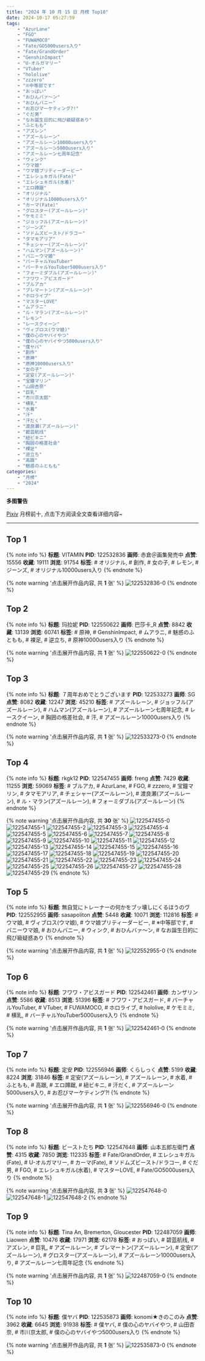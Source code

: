 ```yaml
---
title: "2024 年 10 月 15 日 月榜 Top10"
date: 2024-10-17 05:27:59
tags:
    - "AzurLane"
    - "FGO"
    - "FUWAMOCO"
    - "Fate/GO5000users入り"
    - "Fate/GrandOrder"
    - "GenshinImpact"
    - "U-オルガマリー"
    - "VTuber"
    - "hololive"
    - "zzzero"
    - "※中等部です"
    - "おっぱい"
    - "おひんバァ〜ン"
    - "おひんバニー"
    - "お忍びマーケティング?!"
    - "ぐだ男"
    - "なお誕生日的に飛び級疑惑あり"
    - "ふともも"
    - "アズレン"
    - "アズールレーン"
    - "アズールレーン10000users入り"
    - "アズールレーン5000users入り"
    - "アズールレーン七周年記念"
    - "ウィンク"
    - "ウマ娘"
    - "ウマ娘プリティーダービー"
    - "エレシュキガル(Fate)"
    - "エレシュキガル(水着)"
    - "エロ蹲踞"
    - "オリジナル"
    - "オリジナル10000users入り"
    - "カーマ(Fate)"
    - "グロスター(アズールレーン)"
    - "ケモミミ"
    - "ジョッフル(アズールレーン)"
    - "ジーンズ"
    - "ソドムズビースト/ドラコー"
    - "タマモアリア"
    - "チェシャー(アズールレーン)"
    - "ハムマン(アズールレーン)"
    - "バニーウマ娘"
    - "バーチャルYouTuber"
    - "バーチャルYouTuber5000users入り"
    - "フォーミダブル(アズールレーン)"
    - "フワワ・アビスガード"
    - "ブルアカ"
    - "ブレマートン(アズールレーン)"
    - "ホロライブ"
    - "マスターLOVE"
    - "ムアラニ"
    - "ル・マラン(アズールレーン)"
    - "レモン"
    - "レースクイーン"
    - "ヴィブロス(ウマ娘)"
    - "僕の心のヤバイやつ"
    - "僕の心のヤバイやつ5000users入り"
    - "僕ヤバ"
    - "創作"
    - "原神"
    - "原神10000users入り"
    - "女の子"
    - "定安(アズールレーン)"
    - "宝鐘マリン"
    - "山田杏奈"
    - "巨乳"
    - "市川京太郎"
    - "横乳"
    - "水着"
    - "汗"
    - "汗だく"
    - "渡良瀬(アズールレーン)"
    - "碧蓝航线"
    - "紐ビキニ"
    - "胸囲の格差社会"
    - "裸足"
    - "逆立ち"
    - "高跟"
    - "魅惑のふともも"
categories:
    - "月榜"
    - "2024"
---
```


<i class="fa fa-triangle-exclamation"></i>**多图警告**<i class="fa fa-triangle-exclamation"></i>

[Pixiv](https://www.pixiv.net/) 月榜前十, 点击下方阅读全文查看详细内容~

<!-- more -->

---

## Top 1

{% note info %}
**标题**: VITAMIN
**PID**: 122532836 **画师**: 赤倉＠画集発売中
**点赞**: 15556 **收藏**: 19111 **浏览**: 91754
**标签**: # オリジナル, # 創作, # 女の子, # レモン, # ジーンズ, # オリジナル10000users入り
{% endnote %}

{% note warning '点击展开作品内容, 共 **1** 张' %}
![122532836-0](https://i.pixiv.re/img-original/img/2024/09/18/00/00/54/122532836_p0.png)
{% endnote %}

## Top 2

{% note info %}
**标题**: 玛拉妮
**PID**: 122550622 **画师**: 巴莎卡_R
**点赞**: 8842 **收藏**: 13139 **浏览**: 60741
**标签**: # 原神, # GenshinImpact, # ムアラニ, # 魅惑のふともも, # 裸足, # 逆立ち, # 原神10000users入り
{% endnote %}

{% note warning '点击展开作品内容, 共 **1** 张' %}
![122550622-0](https://i.pixiv.re/img-original/img/2024/09/18/18/33/15/122550622_p0.jpg)
{% endnote %}

## Top 3

{% note info %}
**标题**: ７周年おめでとうございます
**PID**: 122533273 **画师**: SG
**点赞**: 8082 **收藏**: 12247 **浏览**: 45210
**标签**: # アズールレーン, # ジョッフル(アズールレーン), # ハムマン(アズールレーン), # アズールレーン七周年記念, # レースクイーン, # 胸囲の格差社会, # 汗, # アズールレーン10000users入り
{% endnote %}

{% note warning '点击展开作品内容, 共 **1** 张' %}
![122533273-0](https://i.pixiv.re/img-original/img/2024/09/18/00/07/04/122533273_p0.png)
{% endnote %}

## Top 4

{% note info %}
**标题**: rkgk12
**PID**: 122547455 **画师**: freng
**点赞**: 7429 **收藏**: 11255 **浏览**: 59069
**标签**: # ブルアカ, # AzurLane, # FGO, # zzzero, # 宝鐘マリン, # タマモアリア, # チェシャー(アズールレーン), # 渡良瀬(アズールレーン), # ル・マラン(アズールレーン), # フォーミダブル(アズールレーン)
{% endnote %}

{% note warning '点击展开作品内容, 共 **30** 张' %}
![122547455-0](https://i.pixiv.re/img-original/img/2024/09/18/16/05/10/122547455_p0.png)
![122547455-1](https://i.pixiv.re/img-original/img/2024/09/18/16/05/10/122547455_p1.png)
![122547455-2](https://i.pixiv.re/img-original/img/2024/09/18/16/05/10/122547455_p2.png)
![122547455-3](https://i.pixiv.re/img-original/img/2024/09/18/16/05/10/122547455_p3.png)
![122547455-4](https://i.pixiv.re/img-original/img/2024/09/18/16/05/10/122547455_p4.png)
![122547455-5](https://i.pixiv.re/img-original/img/2024/09/18/16/05/10/122547455_p5.png)
![122547455-6](https://i.pixiv.re/img-original/img/2024/09/18/16/05/10/122547455_p6.png)
![122547455-7](https://i.pixiv.re/img-original/img/2024/09/18/16/05/10/122547455_p7.png)
![122547455-8](https://i.pixiv.re/img-original/img/2024/09/18/16/05/10/122547455_p8.png)
![122547455-9](https://i.pixiv.re/img-original/img/2024/09/18/16/05/10/122547455_p9.png)
![122547455-10](https://i.pixiv.re/img-original/img/2024/09/18/16/05/10/122547455_p10.png)
![122547455-11](https://i.pixiv.re/img-original/img/2024/09/18/16/05/10/122547455_p11.png)
![122547455-12](https://i.pixiv.re/img-original/img/2024/09/18/16/05/10/122547455_p12.png)
![122547455-13](https://i.pixiv.re/img-original/img/2024/09/18/16/05/10/122547455_p13.png)
![122547455-14](https://i.pixiv.re/img-original/img/2024/09/18/16/05/10/122547455_p14.png)
![122547455-15](https://i.pixiv.re/img-original/img/2024/09/18/16/05/10/122547455_p15.png)
![122547455-16](https://i.pixiv.re/img-original/img/2024/09/18/16/05/10/122547455_p16.png)
![122547455-17](https://i.pixiv.re/img-original/img/2024/09/18/16/05/10/122547455_p17.png)
![122547455-18](https://i.pixiv.re/img-original/img/2024/09/18/16/05/10/122547455_p18.png)
![122547455-19](https://i.pixiv.re/img-original/img/2024/09/18/16/05/10/122547455_p19.png)
![122547455-20](https://i.pixiv.re/img-original/img/2024/09/18/16/05/10/122547455_p20.png)
![122547455-21](https://i.pixiv.re/img-original/img/2024/09/18/16/05/10/122547455_p21.png)
![122547455-22](https://i.pixiv.re/img-original/img/2024/09/18/16/05/10/122547455_p22.png)
![122547455-23](https://i.pixiv.re/img-original/img/2024/09/18/16/05/10/122547455_p23.png)
![122547455-24](https://i.pixiv.re/img-original/img/2024/09/18/16/05/10/122547455_p24.png)
![122547455-25](https://i.pixiv.re/img-original/img/2024/09/18/16/05/10/122547455_p25.png)
![122547455-26](https://i.pixiv.re/img-original/img/2024/09/18/16/05/10/122547455_p26.png)
![122547455-27](https://i.pixiv.re/img-original/img/2024/09/18/16/05/10/122547455_p27.png)
![122547455-28](https://i.pixiv.re/img-original/img/2024/09/18/16/05/10/122547455_p28.png)
![122547455-29](https://i.pixiv.re/img-original/img/2024/09/18/16/05/10/122547455_p29.png)
{% endnote %}

## Top 5

{% note info %}
**标题**: 無自覚にトレーナーの何かをブッ壊しにくるほうのヴ
**PID**: 122552955 **画师**: sasapoliton
**点赞**: 5448 **收藏**: 10071 **浏览**: 112816
**标签**: # ウマ娘, # ヴィブロス(ウマ娘), # ウマ娘プリティーダービー, # ※中等部です, # バニーウマ娘, # おひんバニー, # ウィンク, # おひんバァ〜ン, # なお誕生日的に飛び級疑惑あり
{% endnote %}

{% note warning '点击展开作品内容, 共 **1** 张' %}
![122552955-0](https://i.pixiv.re/img-original/img/2024/09/18/20/00/13/122552955_p0.jpg)
{% endnote %}

## Top 6

{% note info %}
**标题**: フワワ・アビスガード
**PID**: 122542461 **画师**: カンザリン
**点赞**: 5586 **收藏**: 8513 **浏览**: 51396
**标签**: # フワワ・アビスガード, # バーチャルYouTuber, # VTuber, # FUWAMOCO, # ホロライブ, # hololive, # ケモミミ, # 横乳, # バーチャルYouTuber5000users入り
{% endnote %}

{% note warning '点击展开作品内容, 共 **1** 张' %}
![122542461-0](https://i.pixiv.re/img-original/img/2024/09/18/10/36/54/122542461_p0.png)
{% endnote %}

## Top 7

{% note info %}
**标题**: 定安
**PID**: 122556946 **画师**: くらしっく
**点赞**: 5199 **收藏**: 8224 **浏览**: 31846
**标签**: # 定安(アズールレーン), # アズールレーン, # 水着, # ふともも, # 高跟, # エロ蹲踞, # 紐ビキニ, # 汗だく, # アズールレーン5000users入り, # お忍びマーケティング?!
{% endnote %}

{% note warning '点击展开作品内容, 共 **1** 张' %}
![122556946-0](https://i.pixiv.re/img-original/img/2024/09/18/22/00/05/122556946_p0.jpg)
{% endnote %}

## Top 8

{% note info %}
**标题**: ビーストたち
**PID**: 122547648 **画师**: 山本五郎左衛門
**点赞**: 4315 **收藏**: 7850 **浏览**: 112335
**标签**: # Fate/GrandOrder, # エレシュキガル(Fate), # U-オルガマリー, # カーマ(Fate), # ソドムズビースト/ドラコー, # ぐだ男, # FGO, # エレシュキガル(水着), # マスターLOVE, # Fate/GO5000users入り
{% endnote %}

{% note warning '点击展开作品内容, 共 **3** 张' %}
![122547648-0](https://i.pixiv.re/img-original/img/2024/09/18/16/15/31/122547648_p0.png)
![122547648-1](https://i.pixiv.re/img-original/img/2024/09/18/16/15/31/122547648_p1.png)
![122547648-2](https://i.pixiv.re/img-original/img/2024/09/18/16/15/31/122547648_p2.png)
{% endnote %}

## Top 9

{% note info %}
**标题**: Tina An, Bremerton, Gloucester
**PID**: 122487059 **画师**: Liaowen
**点赞**: 10476 **收藏**: 17971 **浏览**: 62178
**标签**: # おっぱい, # 碧蓝航线, # アズレン, # 巨乳, # アズールレーン, # ブレマートン(アズールレーン), # 定安(アズールレーン), # グロスター(アズールレーン), # アズールレーン10000users入り, # アズールレーン七周年記念
{% endnote %}

{% note warning '点击展开作品内容, 共 **1** 张' %}
![122487059-0](https://i.pixiv.re/img-original/img/2024/09/16/15/33/21/122487059_p0.png)
{% endnote %}

## Top 10

{% note info %}
**标题**: 僕ヤバ
**PID**: 122535873 **画师**: konomi★きのこのみ
**点赞**: 3962 **收藏**: 6645 **浏览**: 91938
**标签**: # 僕ヤバ, # 僕の心のヤバイやつ, # 山田杏奈, # 市川京太郎, # 僕の心のヤバイやつ5000users入り
{% endnote %}

{% note warning '点击展开作品内容, 共 **1** 张' %}
![122535873-0](https://i.pixiv.re/img-original/img/2024/09/18/01/45/37/122535873_p0.jpg)
{% endnote %}
